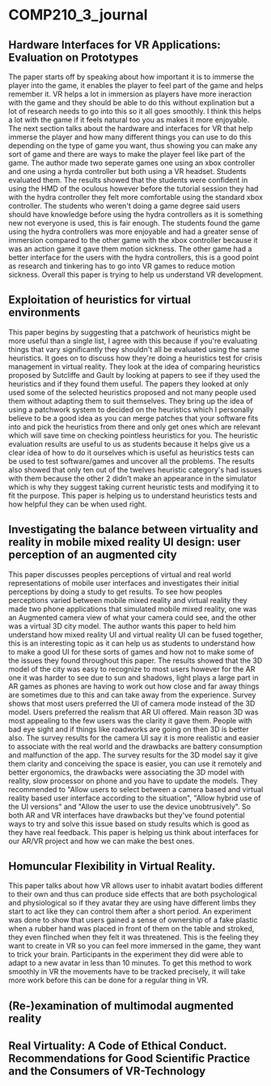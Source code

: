 # COMP210_3_journal
## Hardware Interfaces for VR Applications: Evaluation on Prototypes
The paper starts off by speaking about how important it is to immerse the player into the game, it enables the player to feel part of the game and helps remember it. VR helps a lot in immersion as players have more ineraction with the game and they should be able to do this without explination but a lot of research needs to go into this so it all goes smoothly. I think this helps a lot with the game if it feels natural too you as makes it more enjoyable. The next section talks about the hardware and interfaces for VR that help immerse the player and how many different things you can use to do this depending on the type of game you want, thus showing you can make any sort of game and there are ways to make the player feel like part of the game. The author made two seperate games one using an xbox controller and one using a hyrda controller but both using a VR headset. Students evaluated them. The results showed that the students were confident in using the HMD of the oculous however before the tutorial session they had with the hydra controller they felt more comfortable using the standard xbox controller. The students who weren't doing a game degree said users should have knowledge before using the hydra controllers as it is something new not everyone is used, this is fair enough. The students found the game using the hydra controllers was more enjoyable and had a greater sense of immersion compared to the other game with the xbox controller because it was an action game it gave them motion sickness. The other game had a better interface for the users with the hydra controllers, this is a good point as research and tinkering has to go into VR games to reduce motion sickness. Overall this paper is trying to help us understand VR development.

## Exploitation of heuristics for virtual environments
This paper begins by suggesting that a patchwork of heuristics might be more useful than a single list, I agree with this because if you're evaluating things that vary significantly they shouldn't all be evaluated using the same heuristics. It goes on to discuss how they're doing a heuristics test for crisis management in virtual reality. They look at the idea of comparing heuristics
proposed by Sutcliffe and Gault by looking at papers to see if they used the heuristics and if they found them useful. The papers they looked at only used some of the selected heuristics proposed and not many people used them without adapting them to suit themselves. They bring up the idea of using a patchwork system to decided on the heuristics which I personally believe to be a good idea as you can merge patches that your software fits into and pick the heuristics from there and only get ones which are relevant which will save time on checking pointless heuristics for you. The heuristic evaluation results are useful to us as students because it helps give us a clear idea of how to do it ourselves which is useful as heuristics tests can be used to test software/games and uncover all the problems. The results also showed that only ten out of the twelves heuristic category's had issues with them because the other 2 didn't make an appearance in the simulator which is why they suggest taking current heuristic tests and modifying it to fit the purpose. This paper is helping us to understand heuristics tests and how helpful they can be when used right.

## Investigating the balance between virtuality and reality in mobile mixed reality UI design: user perception of an augmented city
This paper discusses peoples perceptions of virtual and real world representations of mobile user interfaces and investigates their initial perceptions by doing a study to get results. To see how peoples perceptions varied between mobile mixed reality and virtual reality they made two phone applications that simulated mobile mixed reality, one was an Augmented camera view of what your camera could see, and the other was a virtual 3D city model. The author wants this paper to held him understand how mixed reality UI and virtual reality UI can be fused together, this is an interesting topic as it can help us as students to understand how to make a good UI for these sorts of games and how not to make some of the issues they found throughout this paper. The results showed that the 3D model of the city was easy to recognize to most users however for the AR one it was harder to see due to sun and shadows, light plays a large part in AR games as phones are having to work out how close and far away things are sometimes due to this and can take away from the experience. Survey shows that most users preferred the UI of camera mode instead of the 3D model. Users preferred the realism that AR UI offered. Main reason 3D was most appealing to the few users was the clarity it gave them. People with bad eye sight and if things like roadworks are going on then 3D is better also. The survey results for the camera UI say it is more realistic and easier to associate with the real world and the drawbacks are battery consumption and malfunction of the app. The survey results for the 3D model say it give them clarity and conceiving the space is easier, you can use it remotely and better ergonomics, the drawbacks were associating the 3D model with reality, slow processor on phone and you have to update the models. They recommended to "Allow users to select between a camera based and virtual reality based user interface according to the situation", "Allow hybrid use of the UI versions" and "Allow the user to use the device unobtrusively". So both AR and VR interfaces have drawbacks but they've found potential ways to try and solve this issue based on study results which is good as they have real feedback. This paper is helping us think about interfaces for our AR/VR project and how we can make the best ones.

## Homuncular Flexibility in Virtual Reality.
This paper talks about how VR allows user to inhabit avatart bodies different to their own and thus can produce side effects that are both psychological and physiological so if they avatar they are using have different limbs they start to act like they can control them
after a short period. An experiment was done to show that users gained a sense of ownership of a fake plastic when a rubber hand was placed in front of them on the table and stroked, they even flinched when they felt it was threatened. This is the feeling they want to create in VR so you can feel more immersed in the game, they want to trick your brain. Participants in the experiment they did were able to adapt to a new avatar in less than 10 minutes. To get this method to work smoothly in VR the movements have to be tracked precisely, it will take more work before this can be done for a regular thing in VR.

## (Re-)examination of multimodal augmented reality


## Real Virtuality: A Code of Ethical Conduct. Recommendations for Good Scientific Practice and the Consumers of VR-Technology

